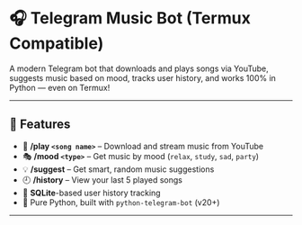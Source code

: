 # 🎧 Telegram Music Bot (Termux Compatible)

A modern Telegram bot that downloads and plays songs via YouTube, suggests music based on mood, tracks user history, and works 100% in Python — even on Termux!

---

## 🚀 Features

- 🎵 **/play `<song name>`** – Download and stream music from YouTube
- 🎭 **/mood `<type>`** – Get music by mood (`relax`, `study`, `sad`, `party`)
- 💡 **/suggest** – Get smart, random music suggestions
- 🕘 **/history** – View your last 5 played songs
- 💽 **SQLite**-based user history tracking
- 🐍 Pure Python, built with `python-telegram-bot` (v20+)

---
